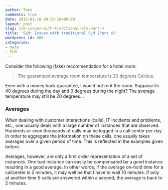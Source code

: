 ```yaml
---
author: Toni
comments: true
date: 2013-01-18 09:59:18+00:00
layout: post
slug: slm-issues-with-traditional-slm-part-4
title: 'SLM: Issues with traditional SLM (Part 4)'
wordpress_id: 406
categories:
- Data
- SLM
---
```


Consider the following (fake) recommendation for a hotel room:


<blockquote>The guaranteed average room temperature is 20 degrees Celcius.</blockquote>


Even with a money back guarantee, I would not rent the room. Suppose its 40 degrees during the day and 0 degrees during the night? The average temperature may still be 20 degrees...


### Averages


When dealing with customer interactions (calls), IT incidents and problems, etc., one usually deals with a large number of instances that are observed. Hundreds or even thousands of calls may be logged in a call center per day. In order to aggregate the information on these calls, one usually takes averages over a given period of time. This is reflected in the examples given before.

Averages, however, are only a first order representation of a set of instances. One bad instance can easily be compensated by a good instance resulting in a good average. In other words, if the average on-hold time for a callcenter is 2 minutes, it may well be that I have to wait 10 minutes. If only at another time 5 calls are answered within a second, the average is back to 2 minutes.
